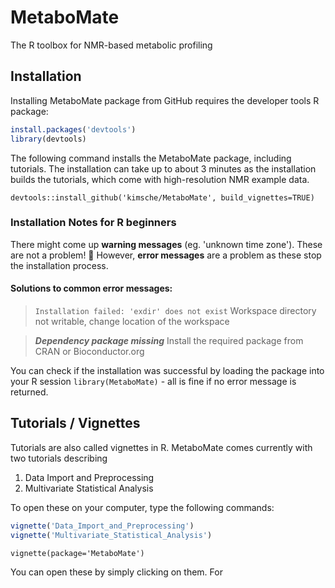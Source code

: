 # MetaboMate
The R toolbox for NMR-based metabolic profiling

## Installation 
Installing MetaboMate package from GitHub requires the developer tools R package:
```r
install.packages('devtools')
library(devtools)
```

The following command installs the MetaboMate package, including tutorials. The installation can take up to about 3 minutes as the installation builds the tutorials, which come with high-resolution NMR example data.

`devtools::install_github('kimsche/MetaboMate', build_vignettes=TRUE)`


### Installation Notes for R beginners

There might come up **warning messages** (eg. 'unknown time zone'). These are not a problem! :pray:
However, **error messages** are a problem as these stop the installation process. 

#### Solutions to common error messages: 

>`Installation failed: 'exdir' does not exist`
Workspace directory not writable, change location of the workspace

>***Dependency package missing***
Install the required package from CRAN or Bioconductor.org

You can check if the installation was successful by loading the package into your R session `library(MetaboMate)` - all is fine if no error message is returned.


## Tutorials / Vignettes
Tutorials are also called vignettes in R. MetaboMate comes currently with two tutorials describing

1. Data Import and Preprocessing
2. Multivariate Statistical Analysis

To open these on your computer, type the following commands:
```r
vignette('Data_Import_and_Preprocessing')
vignette('Multivariate_Statistical_Analysis')
```

`vignette(package='MetaboMate')`

You can open these by simply clicking on them. For 

